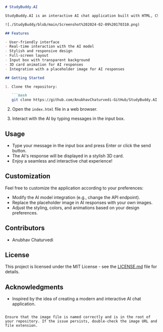 
```markdown
# StudyBuddy.AI

StudyBuddy.AI is an interactive AI chat application built with HTML, CSS, and JavaScript. It allows users to interact with an AI model, making the learning process more engaging.

![./StudyBuddy/blob/main/Screenshot%202024-02-09%20170310.png)

## Features

- User-friendly interface
- Real-time interaction with the AI model
- Stylish and responsive design
- Full-screen layout
- Input box with transparent background
- 3D card animation for AI responses
- Integration with a placeholder image for AI responses

## Getting Started

1. Clone the repository:

   ```bash
   git clone https://github.com/AnubhavChaturvedi-GitHub/StudyBuddy.AI.git
   ```

2. Open the `index.html` file in a web browser.

3. Interact with the AI by typing messages in the input box.

## Usage

- Type your message in the input box and press Enter or click the send button.
- The AI's response will be displayed in a stylish 3D card.
- Enjoy a seamless and interactive chat experience!

## Customization

Feel free to customize the application according to your preferences:

- Modify the AI model integration (e.g., change the API endpoint).
- Replace the placeholder image in AI responses with your own images.
- Adjust the styling, colors, and animations based on your design preferences.

## Contributors

- Anubhav Chaturvedi

## License

This project is licensed under the MIT License - see the [LICENSE.md](LICENSE.md) file for details.

## Acknowledgments

- Inspired by the idea of creating a modern and interactive AI chat application.
```

Ensure that the image file is named correctly and is in the root of your repository. If the issue persists, double-check the image URL and file extension.

